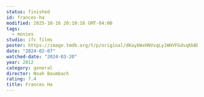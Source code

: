 ```yaml
---
status: finished
id: frances-ha
modified: 2025-10-16 20:10:16 GMT-04:00
tags:
  - movies
studio: ifc films
poster: https://image.tmdb.org/t/p/original/dKaybWxHNVvqLy1WHVFGdvqKbBD.jpg
date: "2024-02-07"
watched-date: "2024-03-20"
year: 2012
category: general
director: Noah Baumbach
rating: 7.4
title: Frances Ha
---
```

